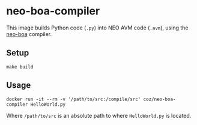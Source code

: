 # neo-boa-compiler

This image builds Python code (`.py`) into NEO AVM code (`.avm`), using the [neo-boa](https://github.com/CityOfZion/neo-boa) compiler.

## Setup

```
make build
```

## Usage

```
docker run -it --rm -v '/path/to/src:/compile/src' coz/neo-boa-compiler HelloWorld.py
```

Where `/path/to/src` is an absolute path to where `HelloWorld.py` is located.
